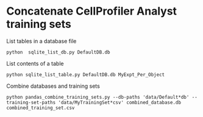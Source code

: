 # Concatenate CellProfiler Analyst training sets


List tables in a database file
```
python  sqlite_list_db.py DefaultDB.db
```

List contents of a table
```
python sqlite_list_table.py DefaultDB.db MyExpt_Per_Object
```

Combine databases and training sets
```
python pandas_combine_training_sets.py --db-paths 'data/Default*db' --training-set-paths 'data/MyTrainingSet*csv' combined_database.db combined_training_set.csv

```
